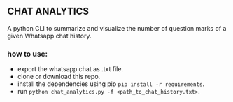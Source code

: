 ## CHAT ANALYTICS

A python CLI to summarize and visualize the number of question marks
of a given Whatsapp chat history.

### how to use:

- export the whatsapp chat as .txt file.
- clone or download this repo.
- install the dependencies using pip `pip install -r requirements`.
- run `python chat_analytics.py -f <path_to_chat_history.txt>`.